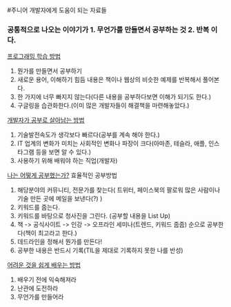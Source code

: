 #주니어 개발자에게 도움이 되는 자료들

### 공통적으로 나오는 이야기가 1. 무언가를 만들면서 공부하는 것 2. 반복 이다.

[프로그래밍 학습 방법](https://www.youtube.com/watch?v=Xcy2Pq6LABk)
1. 뭔가를 만들면서 공부하기
2. 새로운 용어, 이해하기 힘듬 내용은 책이나 웹상의 비슷한 예제를 반복해서 풀어본다.
3. 한 가지에 너무 빠지지 않는다(다른 내용을 공부하다보면 이해가 되기도 한다.)
4. 구글링을 습관화한다.(이미 많은 개발자들이 해결책을 마련해놓았다.)

[개발자가 공부로 살아남는 방법](https://evan-moon.github.io/2019/08/26/how-does-developer-study/#%EB%82%B4%EA%B0%80-%EA%B3%B5%EB%B6%80%ED%95%98%EB%8A%94-%EB%B0%A9%EB%B2%95)
1. 기술발전속도가 생각보다 빠르다(공부를 계속 해야 한다.)
2. IT 업계의 변화가 미치는 사회적인 변화나 파장이 크다(아마존, 테슬라, 애플, 인스타그램 등을 보면 알 수 있다.)
3. 사용하기 위해 배워야 하는 직업(개발자)

[나는 어떻게 공부했는가?](https://medium.com/@euncho/%EB%82%98%EB%8A%94-%EC%96%B4%EB%96%BB%EA%B2%8C-%EA%B3%B5%EB%B6%80%ED%96%88%EB%8A%94%EA%B0%80-709df6714c42)
효율적인 공부방법
1. 해당분야의 커뮤니티, 전문가를 찾는다( 트위터, 페이스북의 팔로워 많은 사람이나 기술 만든 곳에 메일을 보낸다(?) )
2. 키워드를 줍는다.
3. 키워드를 바탕으로 청사진을 그린다. (공부할 내용을 List Up)
4. 책 -> 공식사이트 -> 인강 -> 오프라인 세미나(트렌드, 키워드 줍줍) 순으로 공부한다(책이 최고라고 한다.)
5. 데드라인을 정해서 뭔가를 만든다!
6. 공부한 내용은 반드시 기록(TIL을 제대로 기록하지 못한 나를 반성)

[어려운 것을 쉽게 배우는 방법](http://www.moreagile.net/2016/02/learning-new-stuff.html)
1. 배우기 전에 익숙해져라
2. 난관에 도전하라
3. 무언가를 만들어라
 
